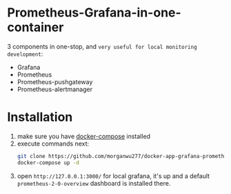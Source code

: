 # Prometheus-Grafana-in-one-container
3 components in one-stop, and `very useful for local monitoring development`:
- Grafana
- Prometheus
- Prometheus-pushgateway
- Prometheus-alertmanager

# Installation
1. make sure you have [docker-compose](https://docs.docker.com/compose/) installed
2. execute commands next:
    ```bash
    git clone https://github.com/morganwu277/docker-app-grafana-prometheus
    docker-compose up -d
    ```
3. open `http://127.0.0.1:3000/` for local grafana, it's up and a default `prometheus-2-0-overview` dashboard is installed there.

